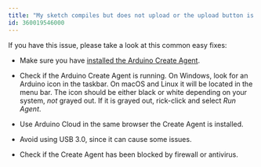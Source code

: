 ```yaml
---
title: "My sketch compiles but does not upload or the upload button is grayed out"
id: 360019546000
---
```


If you have this issue, please take a look at this common easy fixes:

* Make sure you have [installed the Arduino Create Agent](https://support.arduino.cc/hc/en-us/articles/360014869820-Install-the-Arduino-Create-Agent).

* Check if the Arduino Create Agent is running. On Windows, look for an Arduino icon in the taskbar. On macOS and Linux it will be located in the menu bar. The icon should be either black or white depending on your system, _not_ grayed out. If it is grayed out, rick-click and select _Run Agent_.

* Use Arduino Cloud in the same browser the Create Agent is installed.

* Avoid using USB 3.0, since it can cause some issues.

* Check if the Create Agent has been blocked by firewall or antivirus.
